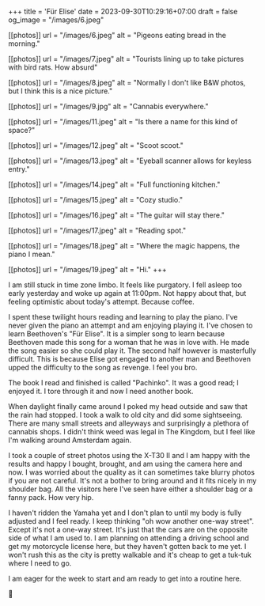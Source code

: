 +++
title = 'Für Elise'
date = 2023-09-30T10:29:16+07:00
draft = false
og_image = "/images/6.jpeg"

[[photos]]
  url = "/images/6.jpeg"
  alt = "Pigeons eating bread in the morning."
  
[[photos]]
  url = "/images/7.jpeg"
  alt = "Tourists lining up to take pictures with bird rats. How absurd"
  
[[photos]]
  url = "/images/8.jpeg"
  alt = "Normally I don't like B&W photos, but I think this is a nice picture."
  
[[photos]]
  url = "/images/9.jpg"
  alt = "Cannabis everywhere."
  
[[photos]]
  url = "/images/11.jpeg"
  alt = "Is there a name for this kind of space?"
  
[[photos]]
  url = "/images/12.jpeg"
  alt = "Scoot scoot."
  
[[photos]]
  url = "/images/13.jpeg"
  alt = "Eyeball scanner allows for keyless entry."
  
[[photos]]
  url = "/images/14.jpeg"
  alt = "Full functioning kitchen."
  
[[photos]]
  url = "/images/15.jpeg"
  alt = "Cozy studio."
  
[[photos]]
  url = "/images/16.jpeg"
  alt = "The guitar will stay there."
  
[[photos]]
  url = "/images/17.jpeg"
  alt = "Reading spot."
  
[[photos]]
  url = "/images/18.jpeg"
  alt = "Where the magic happens, the piano I mean."
  
[[photos]]
  url = "/images/19.jpeg"
  alt = "Hi."
+++

I am still stuck in time zone limbo. It feels like purgatory. I fell asleep too early yesterday and woke up again at 11:00pm. Not happy about that, but feeling optimistic about today's attempt. Because coffee.

I spent these twilight hours reading and learning to play the piano. I've never given the piano an attempt and am enjoying playing it. I've chosen to learn Beethoven's "Für Elise". It is a simpler song to learn because Beethoven made this song for a woman that he was in love with. He made the song easier so she could play it. The second half however is masterfully difficult. This is because Elise got engaged to another man and Beethoven upped the difficulty to the song as revenge. I feel you bro.

The book I read and finished is called "Pachinko". It was a good read; I enjoyed it. I tore through it and now I need another book.

When daylight finally came around I poked my head outside and saw that the rain had stopped. I took a walk to old city and did some sightseeing. There are many small streets and alleyways and surprisingly a plethora of cannabis shops. I didn't think weed was legal in The Kingdom, but I feel like I'm walking around Amsterdam again.

I took a couple of street photos using the X-T30 II and I am happy with the results and happy I bought, brought, and am using the camera here and now. I was worried about the quality as it can sometimes take blurry photos if you are not careful. It's not a bother to bring around and it fits nicely in my shoulder bag. All the visitors here I've seen have either a shoulder bag or a fanny pack. How very hip.

I haven't ridden the Yamaha yet and I don't plan to until my body is fully adjusted and I feel ready. I keep thinking "oh wow another one-way street". Except it's not a one-way street. It's just that the cars are on the opposite side of what I am used to. I am planning on attending a driving school and get my motorcycle license here, but they haven't gotten back to me yet. I won't rush this as the city is pretty walkable and it's cheap to get a tuk-tuk where I need to go.

I am eager for the week to start and am ready to get into a routine here.

🎹
